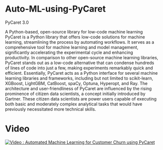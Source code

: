 # Auto-ML-using-PyCaret

PyCaret 3.0 

A Python-based, open-source library for low-code machine learning PyCaret is a Python library that offers low-code solutions for machine learning, streamlining the process by automating workflows. It serves as a comprehensive tool for machine learning and model management, significantly accelerating the experimental cycle and enhancing productivity. In comparison to other open-source machine learning libraries, PyCaret stands out as a low-code alternative that can condense hundreds of lines of code into just a few, making experiments remarkably quick and efficient. Essentially, PyCaret acts as a Python interface for several machine learning libraries and frameworks, including but not limited to scikit-learn, XGBoost, LightGBM, CatBoost, spaCy, Optuna, Hyperopt, and Ray. The architecture and user-friendliness of PyCaret are influenced by the rising prominence of citizen data scientists, a concept initially introduced by Gartner. These citizen data scientists are power users capable of executing both basic and moderately complex analytical tasks that would have previously necessitated more technical skills.

# Video

[![Video : Automated Machine Learning for Customer Churn using PyCaret](https://img.youtube.com/vi/)](http://www.youtube.com/watch?v=PyCTnm-tzTM)


